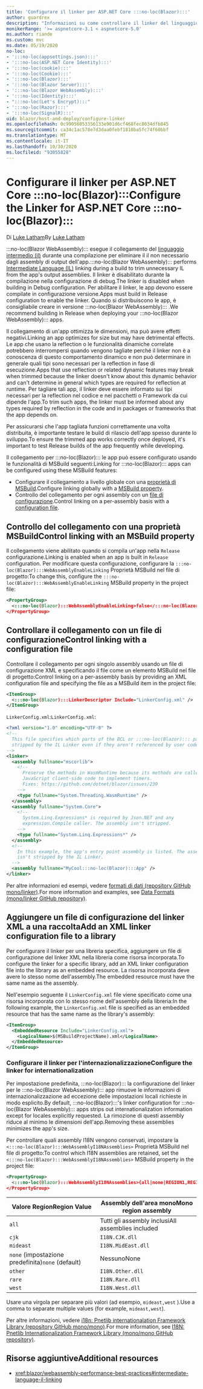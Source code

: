 ```yaml
---
title: 'Configurare il linker per ASP.NET Core :::no-loc(Blazor):::'
author: guardrex
description: "Informazioni su come controllare il linker del linguaggio intermedio (IL) durante la compilazione di un' :::no-loc(Blazor)::: app."
monikerRange: '>= aspnetcore-3.1 < aspnetcore-5.0'
ms.author: riande
ms.custom: mvc
ms.date: 05/19/2020
no-loc:
- ':::no-loc(appsettings.json):::'
- ':::no-loc(ASP.NET Core Identity):::'
- ':::no-loc(cookie):::'
- ':::no-loc(Cookie):::'
- ':::no-loc(Blazor):::'
- ':::no-loc(Blazor Server):::'
- ':::no-loc(Blazor WebAssembly):::'
- ':::no-loc(Identity):::'
- ":::no-loc(Let's Encrypt):::"
- ':::no-loc(Razor):::'
- ':::no-loc(SignalR):::'
uid: blazor/host-and-deploy/configure-linker
ms.openlocfilehash: 0c99056053356133e901d6cf468fec8034dfb845
ms.sourcegitcommit: ca34c1ac578e7d3daa0febf1810ba5fc74f60bbf
ms.translationtype: MT
ms.contentlocale: it-IT
ms.lasthandoff: 10/30/2020
ms.locfileid: "93055828"
---
```

# <a name="configure-the-linker-for-aspnet-core-no-locblazor"></a><span data-ttu-id="f1234-103">Configurare il linker per ASP.NET Core :::no-loc(Blazor):::</span><span class="sxs-lookup"><span data-stu-id="f1234-103">Configure the Linker for ASP.NET Core :::no-loc(Blazor):::</span></span>

<span data-ttu-id="f1234-104">Di [Luke Latham](https://github.com/guardrex)</span><span class="sxs-lookup"><span data-stu-id="f1234-104">By [Luke Latham](https://github.com/guardrex)</span></span>

<span data-ttu-id="f1234-105">:::no-loc(Blazor WebAssembly)::: esegue il collegamento del [linguaggio intermedio (il)](/dotnet/standard/managed-code#intermediate-language--execution) durante una compilazione per eliminare il il non necessario dagli assembly di output dell'app.</span><span class="sxs-lookup"><span data-stu-id="f1234-105">:::no-loc(Blazor WebAssembly)::: performs [Intermediate Language (IL)](/dotnet/standard/managed-code#intermediate-language--execution) linking during a build to trim unnecessary IL from the app's output assemblies.</span></span> <span data-ttu-id="f1234-106">Il linker è disabilitato durante la compilazione nella configurazione di debug.</span><span class="sxs-lookup"><span data-stu-id="f1234-106">The linker is disabled when building in Debug configuration.</span></span> <span data-ttu-id="f1234-107">Per abilitare il linker, le app devono essere compilate in configurazione versione.</span><span class="sxs-lookup"><span data-stu-id="f1234-107">Apps must build in Release configuration to enable the linker.</span></span> <span data-ttu-id="f1234-108">Quando si distribuiscono le app, è consigliabile creare in versione :::no-loc(Blazor WebAssembly)::: .</span><span class="sxs-lookup"><span data-stu-id="f1234-108">We recommend building in Release when deploying your :::no-loc(Blazor WebAssembly)::: apps.</span></span> 

<span data-ttu-id="f1234-109">Il collegamento di un'app ottimizza le dimensioni, ma può avere effetti negativi.</span><span class="sxs-lookup"><span data-stu-id="f1234-109">Linking an app optimizes for size but may have detrimental effects.</span></span> <span data-ttu-id="f1234-110">Le app che usano la reflection o le funzionalità dinamiche correlate potrebbero interrompersi quando vengono tagliate perché il linker non è a conoscenza di questo comportamento dinamico e non può determinare in generale quali tipi sono necessari per la reflection in fase di esecuzione.</span><span class="sxs-lookup"><span data-stu-id="f1234-110">Apps that use reflection or related dynamic features may break when trimmed because the linker doesn't know about this dynamic behavior and can't determine in general which types are required for reflection at runtime.</span></span> <span data-ttu-id="f1234-111">Per tagliare tali app, il linker deve essere informato sui tipi necessari per la reflection nel codice e nei pacchetti o Framework da cui dipende l'app.</span><span class="sxs-lookup"><span data-stu-id="f1234-111">To trim such apps, the linker must be informed about any types required by reflection in the code and in packages or frameworks that the app depends on.</span></span>

<span data-ttu-id="f1234-112">Per assicurarsi che l'app tagliata funzioni correttamente una volta distribuita, è importante testare le build di rilascio dell'app spesso durante lo sviluppo.</span><span class="sxs-lookup"><span data-stu-id="f1234-112">To ensure the trimmed app works correctly once deployed, it's important to test Release builds of the app frequently while developing.</span></span>

<span data-ttu-id="f1234-113">Il collegamento per :::no-loc(Blazor)::: le app può essere configurato usando le funzionalità di MSBuild seguenti:</span><span class="sxs-lookup"><span data-stu-id="f1234-113">Linking for :::no-loc(Blazor)::: apps can be configured using these MSBuild features:</span></span>

* <span data-ttu-id="f1234-114">Configurare il collegamento a livello globale con una [proprietà di MSBuild](#control-linking-with-an-msbuild-property).</span><span class="sxs-lookup"><span data-stu-id="f1234-114">Configure linking globally with a [MSBuild property](#control-linking-with-an-msbuild-property).</span></span>
* <span data-ttu-id="f1234-115">Controllo del collegamento per ogni assembly con un [file di configurazione](#control-linking-with-a-configuration-file).</span><span class="sxs-lookup"><span data-stu-id="f1234-115">Control linking on a per-assembly basis with a [configuration file](#control-linking-with-a-configuration-file).</span></span>

## <a name="control-linking-with-an-msbuild-property"></a><span data-ttu-id="f1234-116">Controllo del collegamento con una proprietà MSBuild</span><span class="sxs-lookup"><span data-stu-id="f1234-116">Control linking with an MSBuild property</span></span>

<span data-ttu-id="f1234-117">Il collegamento viene abilitato quando si compila un'app nella `Release` configurazione.</span><span class="sxs-lookup"><span data-stu-id="f1234-117">Linking is enabled when an app is built in `Release` configuration.</span></span> <span data-ttu-id="f1234-118">Per modificare questa configurazione, configurare la `:::no-loc(Blazor):::WebAssemblyEnableLinking` Proprietà MSBuild nel file di progetto:</span><span class="sxs-lookup"><span data-stu-id="f1234-118">To change this, configure the `:::no-loc(Blazor):::WebAssemblyEnableLinking` MSBuild property in the project file:</span></span>

```xml
<PropertyGroup>
  <:::no-loc(Blazor):::WebAssemblyEnableLinking>false</:::no-loc(Blazor):::WebAssemblyEnableLinking>
</PropertyGroup>
```

## <a name="control-linking-with-a-configuration-file"></a><span data-ttu-id="f1234-119">Controllare il collegamento con un file di configurazione</span><span class="sxs-lookup"><span data-stu-id="f1234-119">Control linking with a configuration file</span></span>

<span data-ttu-id="f1234-120">Controllare il collegamento per ogni singolo assembly usando un file di configurazione XML e specificando il file come un elemento MSBuild nel file di progetto:</span><span class="sxs-lookup"><span data-stu-id="f1234-120">Control linking on a per-assembly basis by providing an XML configuration file and specifying the file as a MSBuild item in the project file:</span></span>

```xml
<ItemGroup>
  <:::no-loc(Blazor):::LinkerDescriptor Include="LinkerConfig.xml" />
</ItemGroup>
```

<span data-ttu-id="f1234-121">`LinkerConfig.xml`:</span><span class="sxs-lookup"><span data-stu-id="f1234-121">`LinkerConfig.xml`:</span></span>

```xml
<?xml version="1.0" encoding="UTF-8" ?>
<!--
  This file specifies which parts of the BCL or :::no-loc(Blazor)::: packages must not be
  stripped by the IL Linker even if they aren't referenced by user code.
-->
<linker>
  <assembly fullname="mscorlib">
    <!--
      Preserve the methods in WasmRuntime because its methods are called by 
      JavaScript client-side code to implement timers.
      Fixes: https://github.com/dotnet/blazor/issues/239
    -->
    <type fullname="System.Threading.WasmRuntime" />
  </assembly>
  <assembly fullname="System.Core">
    <!--
      System.Linq.Expressions* is required by Json.NET and any 
      expression.Compile caller. The assembly isn't stripped.
    -->
    <type fullname="System.Linq.Expressions*" />
  </assembly>
  <!--
    In this example, the app's entry point assembly is listed. The assembly
    isn't stripped by the IL Linker.
  -->
  <assembly fullname="MyCool:::no-loc(Blazor):::App" />
</linker>
```

<span data-ttu-id="f1234-122">Per altre informazioni ed esempi, vedere [formati di dati (repository GitHub mono/linker)](https://github.com/mono/linker/blob/master/docs/data-formats.md).</span><span class="sxs-lookup"><span data-stu-id="f1234-122">For more information and examples, see [Data Formats (mono/linker GitHub repository)](https://github.com/mono/linker/blob/master/docs/data-formats.md).</span></span>

## <a name="add-an-xml-linker-configuration-file-to-a-library"></a><span data-ttu-id="f1234-123">Aggiungere un file di configurazione del linker XML a una raccolta</span><span class="sxs-lookup"><span data-stu-id="f1234-123">Add an XML linker configuration file to a library</span></span>

<span data-ttu-id="f1234-124">Per configurare il linker per una libreria specifica, aggiungere un file di configurazione del linker XML nella libreria come risorsa incorporata.</span><span class="sxs-lookup"><span data-stu-id="f1234-124">To configure the linker for a specific library, add an XML linker configuration file into the library as an embedded resource.</span></span> <span data-ttu-id="f1234-125">La risorsa incorporata deve avere lo stesso nome dell'assembly.</span><span class="sxs-lookup"><span data-stu-id="f1234-125">The embedded resource must have the same name as the assembly.</span></span>

<span data-ttu-id="f1234-126">Nell'esempio seguente il `LinkerConfig.xml` file viene specificato come una risorsa incorporata con lo stesso nome dell'assembly della libreria:</span><span class="sxs-lookup"><span data-stu-id="f1234-126">In the following example, the `LinkerConfig.xml` file is specified as an embedded resource that has the same name as the library's assembly:</span></span>

```xml
<ItemGroup>
  <EmbeddedResource Include="LinkerConfig.xml">
    <LogicalName>$(MSBuildProjectName).xml</LogicalName>
  </EmbeddedResource>
</ItemGroup>
```

### <a name="configure-the-linker-for-internationalization"></a><span data-ttu-id="f1234-127">Configurare il linker per l'internazionalizzazione</span><span class="sxs-lookup"><span data-stu-id="f1234-127">Configure the linker for internationalization</span></span>

<span data-ttu-id="f1234-128">Per impostazione predefinita, :::no-loc(Blazor)::: la configurazione del linker per le :::no-loc(Blazor WebAssembly)::: app rimuove le informazioni di internazionalizzazione ad eccezione delle impostazioni locali richieste in modo esplicito.</span><span class="sxs-lookup"><span data-stu-id="f1234-128">By default, :::no-loc(Blazor):::'s linker configuration for :::no-loc(Blazor WebAssembly)::: apps strips out internationalization information except for locales explicitly requested.</span></span> <span data-ttu-id="f1234-129">La rimozione di questi assembly riduce al minimo le dimensioni dell'app.</span><span class="sxs-lookup"><span data-stu-id="f1234-129">Removing these assemblies minimizes the app's size.</span></span>

<span data-ttu-id="f1234-130">Per controllare quali assembly I18N vengono conservati, impostare la `<:::no-loc(Blazor):::WebAssemblyI18NAssemblies>` Proprietà MSBuild nel file di progetto:</span><span class="sxs-lookup"><span data-stu-id="f1234-130">To control which I18N assemblies are retained, set the `<:::no-loc(Blazor):::WebAssemblyI18NAssemblies>` MSBuild property in the project file:</span></span>

```xml
<PropertyGroup>
  <:::no-loc(Blazor):::WebAssemblyI18NAssemblies>{all|none|REGION1,REGION2,...}</:::no-loc(Blazor):::WebAssemblyI18NAssemblies>
</PropertyGroup>
```

| <span data-ttu-id="f1234-131">Valore Region</span><span class="sxs-lookup"><span data-stu-id="f1234-131">Region Value</span></span>     | <span data-ttu-id="f1234-132">Assembly dell'area mono</span><span class="sxs-lookup"><span data-stu-id="f1234-132">Mono region assembly</span></span>    |
| ---------------- | ----------------------- |
| `all`            | <span data-ttu-id="f1234-133">Tutti gli assembly inclusi</span><span class="sxs-lookup"><span data-stu-id="f1234-133">All assemblies included</span></span> |
| `cjk`            | `I18N.CJK.dll`          |
| `mideast`        | `I18N.MidEast.dll`      |
| <span data-ttu-id="f1234-134">`none` (impostazione predefinita)</span><span class="sxs-lookup"><span data-stu-id="f1234-134">`none` (default)</span></span> | <span data-ttu-id="f1234-135">Nessuno</span><span class="sxs-lookup"><span data-stu-id="f1234-135">None</span></span>                    |
| `other`          | `I18N.Other.dll`        |
| `rare`           | `I18N.Rare.dll`         |
| `west`           | `I18N.West.dll`         |

<span data-ttu-id="f1234-136">Usare una virgola per separare più valori (ad esempio, `mideast,west` ).</span><span class="sxs-lookup"><span data-stu-id="f1234-136">Use a comma to separate multiple values (for example, `mideast,west`).</span></span>

<span data-ttu-id="f1234-137">Per altre informazioni, vedere [i18n: Pnetlib internationalation Framework Library (repository GitHub mono/mono)](https://github.com/mono/mono/tree/master/mcs/class/I18N).</span><span class="sxs-lookup"><span data-stu-id="f1234-137">For more information, see [I18N: Pnetlib Internationalization Framework Library (mono/mono GitHub repository)](https://github.com/mono/mono/tree/master/mcs/class/I18N).</span></span>

## <a name="additional-resources"></a><span data-ttu-id="f1234-138">Risorse aggiuntive</span><span class="sxs-lookup"><span data-stu-id="f1234-138">Additional resources</span></span>

* <xref:blazor/webassembly-performance-best-practices#intermediate-language-il-linking>
